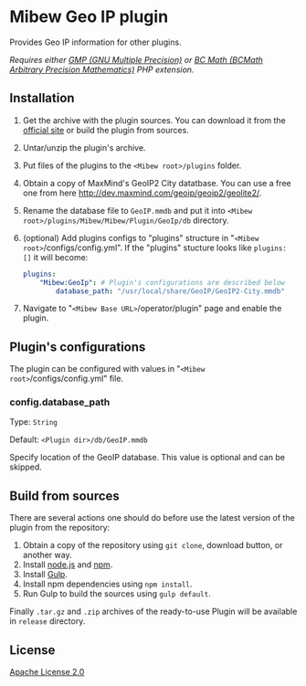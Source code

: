 # Mibew Geo IP plugin

Provides Geo IP information for other plugins.

*Requires either [GMP (GNU Multiple Precision)](http://php.net/manual/en/book.gmp.php) or [BC Math (BCMath Arbitrary Precision Mathematics)](http://php.net/manual/en/book.bc.php) PHP extension.*

## Installation

1. Get the archive with the plugin sources. You can download it from the [official site](https://mibew.org/plugins#mibew-geoip) or build the plugin from sources.

2. Untar/unzip the plugin's archive.

3. Put files of the plugins to the `<Mibew root>/plugins`  folder.

4. Obtain a copy of MaxMind's GeoIP2 City datatbase. You can use a free one from here http://dev.maxmind.com/geoip/geoip2/geolite2/.

5. Rename the database file to `GeoIP.mmdb` and put it into `<Mibew root>/plugins/Mibew/Mibew/Plugin/GeoIp/db` directory.

6. (optional) Add plugins configs to "plugins" structure in "`<Mibew root>`/configs/config.yml". If the "plugins" stucture looks like `plugins: []` it will become:
    ```yaml
    plugins:
        "Mibew:GeoIp": # Plugin's configurations are described below
            database_path: "/usr/local/share/GeoIP/GeoIP2-City.mmdb"
    ```

7. Navigate to "`<Mibew Base URL>`/operator/plugin" page and enable the plugin.


## Plugin's configurations

The plugin can be configured with values in "`<Mibew root>`/configs/config.yml" file.

### config.database_path

Type: `String`

Default: `<Plugin dir>/db/GeoIP.mmdb`

Specify location of the GeoIP database. This value is optional and can be skipped.


## Build from sources

There are several actions one should do before use the latest version of the plugin from the repository:

1. Obtain a copy of the repository using `git clone`, download button, or another way.
2. Install [node.js](http://nodejs.org/) and [npm](https://www.npmjs.org/).
3. Install [Gulp](http://gulpjs.com/).
4. Install npm dependencies using `npm install`.
5. Run Gulp to build the sources using `gulp default`.

Finally `.tar.gz` and `.zip` archives of the ready-to-use Plugin will be available in `release` directory.


## License

[Apache License 2.0](http://www.apache.org/licenses/LICENSE-2.0.html)
